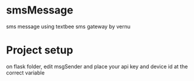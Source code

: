 # smsMessage
sms message using textbee sms gateway by vernu

# Project setup
on flask folder, edit msgSender and place your api key and device id at the correct variable
